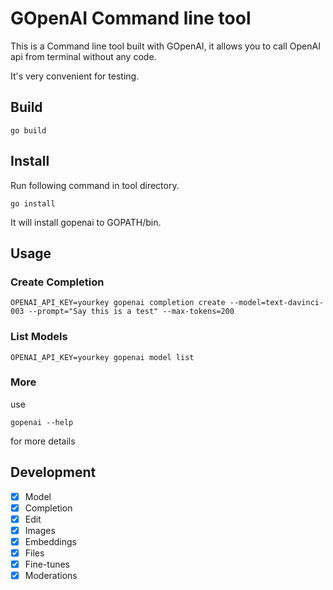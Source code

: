 # GOpenAI Command line tool

This is a Command line tool built with GOpenAI, it allows you to call OpenAI api from terminal without any code.

It's very convenient for testing.

## Build

```shell
go build
```

## Install

Run following command in tool directory.

```shell
go install
```

It will install gopenai to GOPATH/bin.

## Usage

### Create Completion
```shell
OPENAI_API_KEY=yourkey gopenai completion create --model=text-davinci-003 --prompt="Say this is a test" --max-tokens=200
```
### List Models
```
OPENAI_API_KEY=yourkey gopenai model list
```

### More

use 
```shell
gopenai --help
```
for more details

## Development

* [x] Model
* [x] Completion
* [x] Edit
* [x] Images
* [x] Embeddings
* [x] Files
* [x] Fine-tunes
* [x] Moderations
